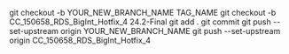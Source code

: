 git checkout -b YOUR_NEW_BRANCH_NAME TAG_NAME
	git checkout -b CC_150658_RDS_BigInt_Hotfix_4 24.2-Final
git add .
git commit
git push --set-upstream origin YOUR_NEW_BRANCH_NAME
	git push --set-upstream origin CC_150658_RDS_BigInt_Hotfix_4
